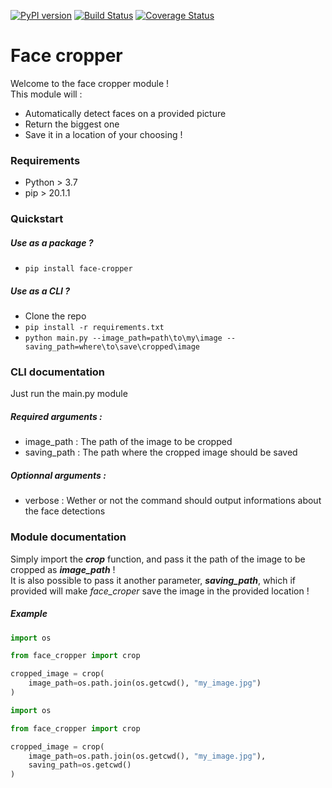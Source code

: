 
[![PyPI version](https://badge.fury.io/py/face-cropper.svg)](https://badge.fury.io/py/face-cropper)
[![Build Status](https://travis-ci.com/Dave-Lopper/face_cropper_package.svg?branch=master)](https://travis-ci.com/Dave-Lopper/face_cropper_package)
[![Coverage Status](https://coveralls.io/repos/github/Dave-Lopper/face_cropper/badge.svg?branch=master)](https://coveralls.io/github/Dave-Lopper/face_cropper?branch=master)
# Face cropper

Welcome to the face cropper module !  
This module will :   
- Automatically detect faces on a provided picture
- Return the biggest one
- Save it in a location of your choosing !

### Requirements
- Python > 3.7  
- pip > 20.1.1

### Quickstart   
##### Use as a package ?
- `pip install face-cropper`    
##### Use as a CLI ?     
- Clone the repo   
- `pip install -r requirements.txt`   
- `python main.py --image_path=path\to\my\image --saving_path=where\to\save\cropped\image`   
   
     
### CLI documentation   
Just run the main.py module   
##### Required arguments :   
- image_path : The path of the image to be cropped   
- saving_path : The path where the cropped image should be saved   
##### Optionnal arguments :   
- verbose : Wether or not the command should output informations about the face
  detections   

### Module documentation
Simply import the ***crop*** function, and pass it the path of the image to be
cropped as  ***image_path*** !   
It is also possible to pass it another parameter, ***saving_path***, which if
provided will make *face_croper* save the image in the provided location !   
##### Example    
```python
import os

from face_cropper import crop

cropped_image = crop(
    image_path=os.path.join(os.getcwd(), "my_image.jpg")
)
```   
```python
import os

from face_cropper import crop

cropped_image = crop(
    image_path=os.path.join(os.getcwd(), "my_image.jpg"),
    saving_path=os.getcwd()
)
```   
